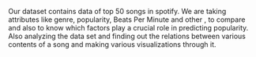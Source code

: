 Our dataset contains data of top 50 songs in spotify. We are taking attributes like genre, popularity, Beats Per Minute and other , to compare and also to  know which factors play a crucial role in predicting popularity.
Also analyzing the data set and finding out the relations between various contents of a song and making various visualizations through it.
